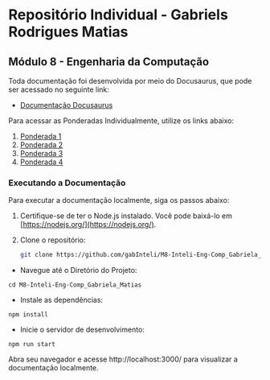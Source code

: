 # Repositório Individual - Gabriels Rodrigues Matias 
## Módulo 8 - Engenharia da Computação 

Toda documentação foi desenvolvida por meio do Docusaurus, que pode ser acessado no seguinte link:

- [Documentação Docusaurus](https://gabinteli.github.io/M8-Inteli-Eng-Comp_Gabriela_Matias/)

Para acessar as Ponderadas Individualmente, utilize os links abaixo:

1. [Ponderada 1](https://gabinteli.github.io/M8-Inteli-Eng-Comp_Gabriela_Matias/docs/ponderada1/resolution)
2. [Ponderada 2](https://gabinteli.github.io/M8-Inteli-Eng-Comp_Gabriela_Matias/docs/ponderada2/resolution)
3. [Ponderada 3](https://gabinteli.github.io/M8-Inteli-Eng-Comp_Gabriela_Matias/docs/ponderada3/resolution)
4. [Ponderada 4](https://gabinteli.github.io/M8-Inteli-Eng-Comp_Gabriela_Matias/docs/ponderada4/resolution)

### Executando a Documentação

Para executar a documentação localmente, siga os passos abaixo:

1. Certifique-se de ter o Node.js instalado. Você pode baixá-lo em [https://nodejs.org/](https://nodejs.org/).

2. Clone o repositório:
   ```bash
   git clone https://github.com/gabInteli/M8-Inteli-Eng-Comp_Gabriela_Matias.git

- Navegue até o Diretório do Projeto:

```
cd M8-Inteli-Eng-Comp_Gabriela_Matias
```

- Instale as dependências:

```
npm install
```

- Inicie o servidor de desenvolvimento:
```
npm run start
```

Abra seu navegador e acesse http://localhost:3000/ para visualizar a documentação localmente.